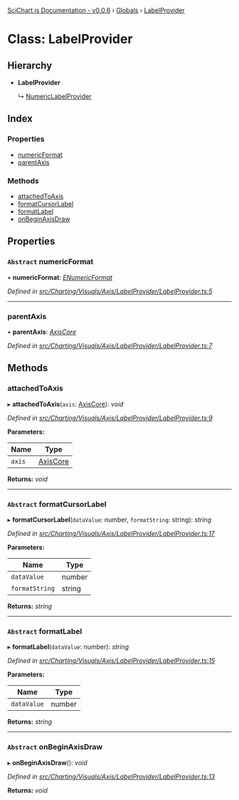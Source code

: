 [SciChart.js Documentation - v0.0.6](../README.md) › [Globals](../globals.md) › [LabelProvider](labelprovider.md)

# Class: LabelProvider

## Hierarchy

* **LabelProvider**

  ↳ [NumericLabelProvider](numericlabelprovider.md)

## Index

### Properties

* [numericFormat](labelprovider.md#abstract-numericformat)
* [parentAxis](labelprovider.md#parentaxis)

### Methods

* [attachedToAxis](labelprovider.md#attachedtoaxis)
* [formatCursorLabel](labelprovider.md#abstract-formatcursorlabel)
* [formatLabel](labelprovider.md#abstract-formatlabel)
* [onBeginAxisDraw](labelprovider.md#abstract-onbeginaxisdraw)

## Properties

### `Abstract` numericFormat

• **numericFormat**: *[ENumericFormat](../enums/enumericformat.md)*

*Defined in [src/Charting/Visuals/Axis/LabelProvider/LabelProvider.ts:5](https://github.com/ABTSoftware/SciChart.Dev/blob/272ab7fc7f/Web/src/SciChart/src/Charting/Visuals/Axis/LabelProvider/LabelProvider.ts#L5)*

___

###  parentAxis

• **parentAxis**: *[AxisCore](axiscore.md)*

*Defined in [src/Charting/Visuals/Axis/LabelProvider/LabelProvider.ts:7](https://github.com/ABTSoftware/SciChart.Dev/blob/272ab7fc7f/Web/src/SciChart/src/Charting/Visuals/Axis/LabelProvider/LabelProvider.ts#L7)*

## Methods

###  attachedToAxis

▸ **attachedToAxis**(`axis`: [AxisCore](axiscore.md)): *void*

*Defined in [src/Charting/Visuals/Axis/LabelProvider/LabelProvider.ts:9](https://github.com/ABTSoftware/SciChart.Dev/blob/272ab7fc7f/Web/src/SciChart/src/Charting/Visuals/Axis/LabelProvider/LabelProvider.ts#L9)*

**Parameters:**

Name | Type |
------ | ------ |
`axis` | [AxisCore](axiscore.md) |

**Returns:** *void*

___

### `Abstract` formatCursorLabel

▸ **formatCursorLabel**(`dataValue`: number, `formatString`: string): *string*

*Defined in [src/Charting/Visuals/Axis/LabelProvider/LabelProvider.ts:17](https://github.com/ABTSoftware/SciChart.Dev/blob/272ab7fc7f/Web/src/SciChart/src/Charting/Visuals/Axis/LabelProvider/LabelProvider.ts#L17)*

**Parameters:**

Name | Type |
------ | ------ |
`dataValue` | number |
`formatString` | string |

**Returns:** *string*

___

### `Abstract` formatLabel

▸ **formatLabel**(`dataValue`: number): *string*

*Defined in [src/Charting/Visuals/Axis/LabelProvider/LabelProvider.ts:15](https://github.com/ABTSoftware/SciChart.Dev/blob/272ab7fc7f/Web/src/SciChart/src/Charting/Visuals/Axis/LabelProvider/LabelProvider.ts#L15)*

**Parameters:**

Name | Type |
------ | ------ |
`dataValue` | number |

**Returns:** *string*

___

### `Abstract` onBeginAxisDraw

▸ **onBeginAxisDraw**(): *void*

*Defined in [src/Charting/Visuals/Axis/LabelProvider/LabelProvider.ts:13](https://github.com/ABTSoftware/SciChart.Dev/blob/272ab7fc7f/Web/src/SciChart/src/Charting/Visuals/Axis/LabelProvider/LabelProvider.ts#L13)*

**Returns:** *void*

